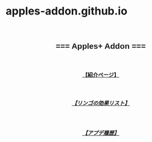 # apples-addon.github.io
<!DOCTYPE html>

<html>

<head>
<meta charset="utf-8">
<title>Apples+ Addon</title>
</head>

<body>
<font face="Helvetica">
<br>
<h2><center>=== Apples+ Addon ===</center></h2><br>
<a href="http://world-minecraft.com/addon/apples-addon"><h4><center>【紹介ページ】</center></h4></a><br>
<a href="/pages/AppleKouka v2.5.html"><h5><center>【リンゴの効果リスト】</center></h5></a><br>
<a href="/pages/Apples+ ChangeLog v2.5.html"><h5><center>【アプデ履歴】</center></h5></a><br>
</font>
</body>

</html>
